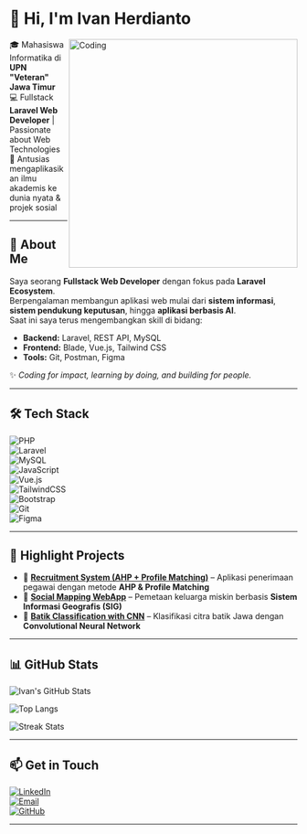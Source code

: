 # 👋 Hi, I'm Ivan Herdianto  

<img align="right" alt="Coding" width="400" src="https://media.giphy.com/media/qgQUggAC3Pfv687qPC/giphy.gif" />

🎓 Mahasiswa Informatika di **UPN "Veteran" Jawa Timur**  
💻 Fullstack **Laravel Web Developer** | Passionate about Web Technologies  
🌱 Antusias mengaplikasikan ilmu akademis ke dunia nyata & projek sosial  

---

## 🌟 About Me
Saya seorang **Fullstack Web Developer** dengan fokus pada **Laravel Ecosystem**.  
Berpengalaman membangun aplikasi web mulai dari **sistem informasi**, **sistem pendukung keputusan**, hingga **aplikasi berbasis AI**.  
Saat ini saya terus mengembangkan skill di bidang:  
- **Backend:** Laravel, REST API, MySQL  
- **Frontend:** Blade, Vue.js, Tailwind CSS  
- **Tools:** Git, Postman, Figma  

✨ *Coding for impact, learning by doing, and building for people.*  

---

## 🛠️ Tech Stack  
![PHP](https://img.shields.io/badge/PHP-777BB4?style=for-the-badge&logo=php&logoColor=white)  
![Laravel](https://img.shields.io/badge/Laravel-FF2D20?style=for-the-badge&logo=laravel&logoColor=white)  
![MySQL](https://img.shields.io/badge/MySQL-005C84?style=for-the-badge&logo=mysql&logoColor=white)  
![JavaScript](https://img.shields.io/badge/JavaScript-F7E017?style=for-the-badge&logo=javascript&logoColor=black)  
![Vue.js](https://img.shields.io/badge/Vue.js-35495E?style=for-the-badge&logo=vue.js&logoColor=4FC08D)  
![TailwindCSS](https://img.shields.io/badge/Tailwind-38B2AC?style=for-the-badge&logo=tailwind-css&logoColor=white)  
![Bootstrap](https://img.shields.io/badge/Bootstrap-563D7C?style=for-the-badge&logo=bootstrap&logoColor=white)  
![Git](https://img.shields.io/badge/Git-F05032?style=for-the-badge&logo=git&logoColor=white)  
![Figma](https://img.shields.io/badge/Figma-F24E1E?style=for-the-badge&logo=figma&logoColor=white)  

---

## 📌 Highlight Projects
- 🔹 **[Recruitment System (AHP + Profile Matching)](#)** – Aplikasi penerimaan pegawai dengan metode **AHP & Profile Matching**  
- 🔹 **[Social Mapping WebApp](#)** – Pemetaan keluarga miskin berbasis **Sistem Informasi Geografis (SIG)**  
- 🔹 **[Batik Classification with CNN](#)** – Klasifikasi citra batik Jawa dengan **Convolutional Neural Network**  

---

## 📊 GitHub Stats
![Ivan's GitHub Stats](https://github-readme-stats.vercel.app/api?username=ivanherdianto&show_icons=true&theme=tokyonight)  

![Top Langs](https://github-readme-stats.vercel.app/api/top-langs/?username=ivanherdianto&layout=compact&theme=tokyonight)  

![Streak Stats](https://streak-stats.demolab.com?user=ivanherdianto&theme=tokyonight&border_radius=10)  

---

## 📫 Get in Touch
[![LinkedIn](https://img.shields.io/badge/LinkedIn-0077B5?style=for-the-badge&logo=linkedin&logoColor=white)](#)  
[![Email](https://img.shields.io/badge/Email-D14836?style=for-the-badge&logo=gmail&logoColor=white)](mailto:yourname@email.com)  
[![GitHub](https://img.shields.io/badge/GitHub-100000?style=for-the-badge&logo=github&logoColor=white)](https://github.com/ivanherdianto)  

---
